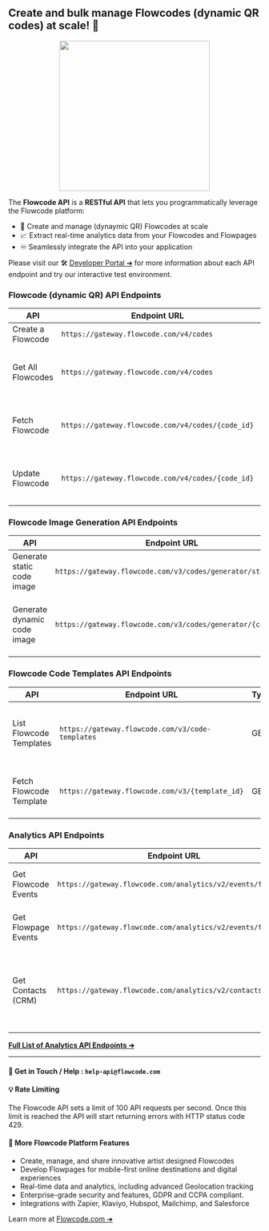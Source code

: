 ## Create and bulk manage Flowcodes (dynamic QR codes) at scale! 🚀

<p align="center">
  <img width="300px"src="https://i.imgur.com/Dsw0Gml.png"/>
</p>

The **Flowcode API** is a **RESTful API** that lets you programmatically leverage the Flowcode platform:

* 🚀 Create and manage (dynaymic QR) Flowcodes at scale
* 📈 Extract real-time analytics data from your Flowcodes and Flowpages
* ♾️ Seamlessly integrate the API into your application

Please visit our 🛠️ [Developer Portal ➜](https://developer.flowcode.com/) for more information about each API endpoint and try our interactive test environment.

### Flowcode (dynamic QR) API Endpoints

| API               | Endpoint URL                                        | Type  | Description                                          |
| ----------------- | --------------------------------------------------- | ----- | ---------------------------------------------------- |
| Create a Flowcode | `https://gateway.flowcode.com/v4/codes`           | POST  | Creates a Flowcode                                   |
| Get All Flowcodes | `https://gateway.flowcode.com/v4/codes`           | GET   | Returns a list of Flowcodes accessible by this user  |
| Fetch Flowcode    | `https://gateway.flowcode.com/v4/codes/{code_id}` | GET   | Returns metadata for a specified Flowcode            |
| Update Flowcode   | `https://gateway.flowcode.com/v4/codes/{code_id}` | PATCH | Updates a Flowcode according to specified parameters |

### Flowcode Image Generation API Endpoints

| API                         | Endpoint URL                                                  | Type | Description                                                                                              |
| --------------------------- | ------------------------------------------------------------- | ---- | -------------------------------------------------------------------------------------------------------- |
| Generate static code image  | `https://gateway.flowcode.com/v3/codes/generator/static`    | GET  | Generate a static Flowcode image               |
| Generate dynamic code image | `https://gateway.flowcode.com/v3/codes/generator/{code_id}` | GET  | Generate a dynamic Flowcode image from an existing Flowcode |

### Flowcode Code Templates API Endpoints

| API                     | Endpoint URL                                       | Type | Description                                                             |
| ----------------------- | -------------------------------------------------- | ---- | ----------------------------------------------------------------------- |
| List Flowcode Templates | `https://gateway.flowcode.com/v3/code-templates` | GET  | Returns a list of Flowcode template configurations accessible by this user |
| Fetch Flowcode Template | `https://gateway.flowcode.com/v3/{template_id}`  | GET  | Returns metadata for a specified Flowcode template                     |

### Analytics API Endpoints

| API                 | Endpoint URL                                                  | Type | Description                                                                                              |
| ------------------- | ------------------------------------------------------------- | ---- | -------------------------------------------------------------------------------------------------------- |
| Get Flowcode Events | `https://gateway.flowcode.com/analytics/v2/events/flowcode` | GET  | Get events for all of your Flowcodes                                                                     |
| Get Flowpage Events | `https://gateway.flowcode.com/analytics/v2/events/flowpage` | GET  | Get events for all of your Flowpages |
| Get Contacts (CRM)  | `https://gateway.flowcode.com/analytics/v2/contacts`        | GET  | Get contact info submitted on Flowpages for a specific date range                                       |

[**Full List of Analytics API Endpoints ➜**](https://developer.flowcode.com/)

---

#### 🤝 Get in Touch / Help : `help-api@flowcode.com`

#### 💡 Rate Limiting

The Flowcode API sets a limit of 100 API requests per second. Once this limit is reached the API will start returning errors with HTTP status code 429.

#### 💫 More Flowcode Platform Features

* Create, manage, and share innovative artist designed Flowcodes
* Develop Flowpages for mobile-first online destinations and digital experiences
* Real-time data and analytics, including advanced Geolocation tracking
* Enterprise-grade security and features, GDPR and CCPA compliant.
* Integrations with Zapier, Klaviyo, Hubspot, Mailchimp, and Salesforce

Learn more at [Flowcode.com ➜](https://www.flowcode.com/)
